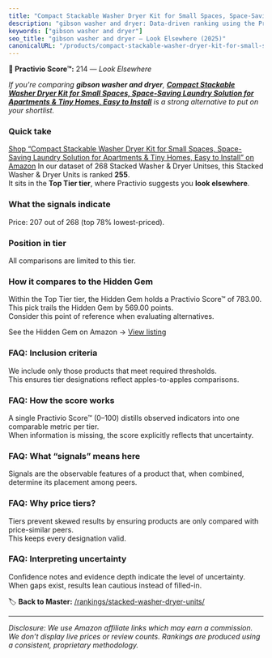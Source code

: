 ```yaml
---
title: "Compact Stackable Washer Dryer Kit for Small Spaces, Space-Saving Laundry Solution for Apartments & Tiny Homes, Easy to Install"
description: "gibson washer and dryer: Data-driven ranking using the Practivio Score™. Positioned by quality, value, demand, findability, momentum."
keywords: ["gibson washer and dryer"]
seo_title: "gibson washer and dryer — Look Elsewhere (2025)"
canonicalURL: "/products/compact-stackable-washer-dryer-kit-for-small-spaces-space-saving-laundry-solution-for-apartments-tiny-homes-easy-to-install-B0FMQRL97G/"
---
```


**🚫 Practivio Score™:** 214 — _Look Elsewhere_


*If you're comparing **gibson washer and dryer**, **[Compact Stackable Washer Dryer Kit for Small Spaces, Space-Saving Laundry Solution for Apartments & Tiny Homes, Easy to Install](https://www.amazon.com/dp/B0FMQRL97G?tag=practivio-20)** is a strong alternative to put on your shortlist.*
### Quick take
[Shop “Compact Stackable Washer Dryer Kit for Small Spaces, Space-Saving Laundry Solution for Apartments & Tiny Homes, Easy to Install” on Amazon](https://www.amazon.com/dp/B0FMQRL97G?tag=practivio-20)
In our dataset of 268 Stacked Washer & Dryer Unitses, this Stacked Washer & Dryer Units is ranked **255**.  
It sits in the **Top Tier tier**, where Practivio suggests you **look elsewhere**.

### What the signals indicate
Price: 207 out of 268 (top 78% lowest-priced).  

### Position in tier
All comparisons are limited to this tier.

### How it compares to the Hidden Gem
Within the Top Tier tier, the Hidden Gem holds a Practivio Score™ of 783.00.  
This pick trails the Hidden Gem by 569.00 points.  
Consider this point of reference when evaluating alternatives.  

See the Hidden Gem on Amazon → [View listing](https://www.amazon.com/dp/B0D4282T95?tag=practivio-20)

### FAQ: Inclusion criteria
We include only those products that meet required thresholds.  
This ensures tier designations reflect apples-to-apples comparisons.

### FAQ: How the score works
A single Practivio Score™ (0–100) distills observed indicators into one comparable metric per tier.  
When information is missing, the score explicitly reflects that uncertainty.

### FAQ: What “signals” means here
Signals are the observable features of a product that, when combined, determine its placement among peers.

### FAQ: Why price tiers?
Tiers prevent skewed results by ensuring products are only compared with price-similar peers.  
This keeps every designation valid.

### FAQ: Interpreting uncertainty
Confidence notes and evidence depth indicate the level of uncertainty.  
When gaps exist, results lean cautious instead of filled-in.


🏷️ **Back to Master:** [/rankings/stacked-washer-dryer-units/](/rankings/stacked-washer-dryer-units/)

---
_Disclosure: We use Amazon affiliate links which may earn a commission. We don’t display live prices or review counts. Rankings are produced using a consistent, proprietary methodology._
